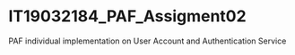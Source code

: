 # IT19032184_PAF_Assigment02
PAF individual implementation on User Account and Authentication Service
